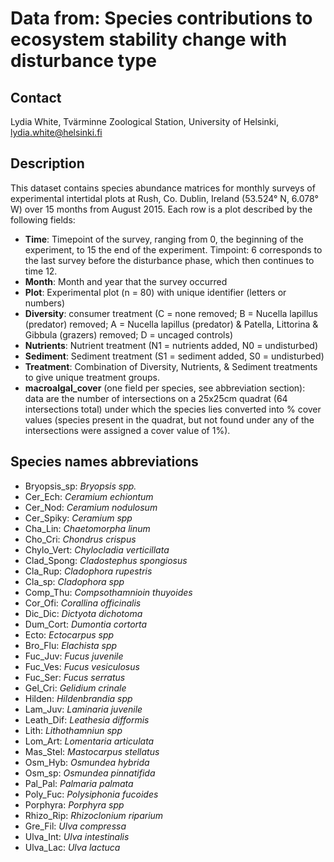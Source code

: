# Data from:  Species contributions to ecosystem stability change with disturbance type

## Contact

Lydia White, Tvärminne Zoological Station, University of Helsinki, [lydia.white@helsinki.fi](mailto:lydia.white@helsinki.fi)

## Description

This dataset contains species abundance matrices for monthly surveys of experimental intertidal plots at Rush, Co. Dublin, Ireland (53.524° N, 6.078° W) over 15 months from August 2015. Each row is a plot described by the following fields:

*   **Time**: Timepoint of the survey, ranging from 0, the beginning of the experiment, to 15 the end of the experiment. Timpoint: 6 corresponds to the last survey before the disturbance phase, which then continues to time 12.
*   **Month**: Month and year that the survey occurred
*   **Plot**: Experimental plot (n = 80) with unique identifier (letters or numbers)
*   **Diversity**: consumer treatment (C = none removed; B = Nucella lapillus (predator) removed; A = Nucella lapillus (predator) & Patella, Littorina & Gibbula (grazers) removed; D = uncaged controls)
*   **Nutrients**: Nutrient treatment (N1 = nutrients added, N0 = undisturbed)
*   **Sediment**: Sediment treatment (S1 = sediment added, S0 = undisturbed)
*   **Treatment**: Combination of Diversity, Nutrients, & Sediment treatments to give unique treatment groups.
*   **macroalgal_cover** (one field per species, see abbreviation section): data are the number of intersections on a 25x25cm quadrat (64 intersections total) under which the species lies converted into % cover values (species present in the quadrat, but not found under any of the intersections were assigned a cover value of 1%).

## Species names abbreviations

*   Bryopsis_sp: *Bryopsis spp.*
*   Cer_Ech: *Ceramium echiontum*
*   Cer_Nod: *Ceramium nodulosum*
*   Cer_Spiky: *Ceramium spp*
*   Cha_Lin: *Chaetomorpha linum*
*   Cho_Cri: *Chondrus crispus*
*   Chylo_Vert: *Chylocladia verticillata*
*   Clad_Spong: *Cladostephus spongiosus*
*   Cla_Rup: *Cladophora rupestris*
*   Cla_sp: *Cladophora spp*
*   Comp_Thu: *Compsothamnioin thuyoides*
*   Cor_Ofi: *Corallina officinalis*
*   Dic_Dic: *Dictyota dichotoma*
*   Dum_Cort: *Dumontia cortorta*
*   Ecto: *Ectocarpus spp*
*   Bro_Flu: *Elachista spp*
*   Fuc_Juv: *Fucus juvenile*
*   Fuc_Ves: *Fucus vesiculosus*
*   Fuc_Ser: *Fucus serratus*
*   Gel_Cri: *Gelidium crinale*
*   Hilden: *Hildenbrandia spp*
*   Lam_Juv: *Laminaria juvenile*
*   Leath_Dif: *Leathesia difformis*
*   Lith: *Lithothamniun spp*
*   Lom_Art: *Lomentaria articulata*
*   Mas_Stel: *Mastocarpus stellatus*
*   Osm_Hyb: *Osmundea hybrida*
*   Osm_sp: *Osmundea pinnatifida*
*   Pal_Pal: *Palmaria palmata*
*   Poly_Fuc: *Polysiphonia fucoides*
*   Porphyra: *Porphyra spp*
*   Rhizo_Rip: *Rhizoclonium riparium*
*   Gre_Fil: *Ulva compressa*
*   Ulva_Int: *Ulva intestinalis*
*   Ulva_Lac: *Ulva lactuca*